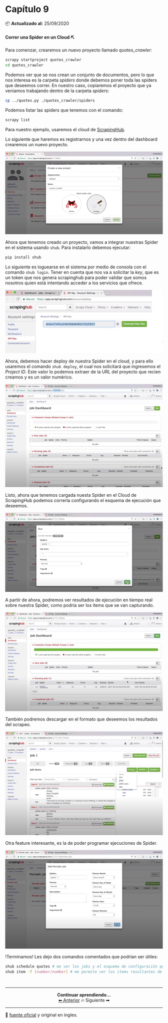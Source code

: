 # Capítulo 9

📦 **Actualizado al:** 25/09/2020

#### Correr una Spider en un Cloud ⛏️

Para comenzar, crearemos un nuevo proyecto llamado _quotes_crawler_:

```bash
scrapy startproject quotes_crawler
cd quotes_crawler
```

Podemos ver que se nos crean un conjunto de documentos, pero lo que nos interesa es la carpeta _spiders_ donde debemos poner toda las spiders que deseemos correr. En nuestro caso, copiaremos el proyecto que ya veniamos trabajando dentro de la carpeta _spiders_:

```bash
cp ../quotes.py ./quotes_crawler/spiders
```

Podemos listar las spiders que tenemos con el comando:

```bash
scrapy list
```

Para nuestro ejemplo, usaremos el cloud de [ScrapingHub](https://www.scrapinghub.com/).

Lo siguiente que haremos es registrarnos y una vez dentro del dashboard crearemos un nuevo proyecto.

<p align="center">
    <img src="./img/1.JPG">
</p>

Ahora que tenemos creado un proyecto, vamos a integrar nuestras Spider en el sistema usando `shub`. Para instalarlo debemos ejecutar:

```bash
pip install shub
```

Lo siguiente es loguearse en el sistema por medio de consola con el comando `shub login`. Tener en cuenta que nos va a solicitar la _key_, que es un token que nos genera scrapinghub para poder validar que somos nosotros quien está intentando acceder a los servicios que ofrece.

<p align="center">
    <img src="./img/2.JPG">
</p>

Ahora, debemos hacer deploy de nuestra Spider en el cloud, y para ello usaremos el comando `shub deploy`, el cual nos solicitará que ingresemos el _Project ID_. Este valor lo podemos extraer de la URL del proyecto que recien creamos y es un valor numérico.

<p align="center">
    <img src="./img/3.JPG">
</p>

Listo, ahora que tenemos cargada nuesta Spider en el Cloud de ScrapingHub podemos correrla configurando el esquema de ejecución que deseemos.

<p align="center">
    <img src="./img/4.JPG">
</p>

A partir de ahora, podremos ver resultados de ejecución en tiempo real sobre nuestra Spider, como podría ser los items que se van capturando.

<p align="center">
    <img src="./img/5.JPG">
</p>

También podremos descargar en el formato que deseemos los resultados del scrapeo.

<p align="center">
    <img src="./img/6.JPG">
</p>

Otra feature interesante, es la de poder programar ejecuciones de Spider.
<p align="center">
    <img src="./img/7.JPG">
</p>

!Terminamos! Les dejo dos comandos comentados que podrían ser útiles:

```bash
shub schedule quotes # me ver los jobs y el esquema de configuración que tienen
shub item -f [number/number] # me permite ver los items resultantes de un job corrido con id n/n
```


```py

```

```

```

---

<p align="center">
  <b>Continuar aprendiendo...</b>
  <br>
  <a href="../capitulo8/README.md">⬅ Anterior</a>
                    🔥
  Siguiente ➡
</p>

---

📌 [fuente oficial](https://www.youtube.com/watch?v=mw_Vo9m0l8o) y original en ingles.
